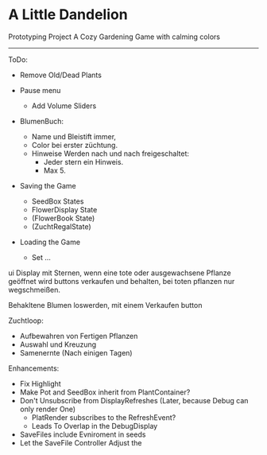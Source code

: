 # A Little Dandelion
Prototyping Project
A Cozy Gardening Game with calming colors

---
ToDo:
- Remove Old/Dead Plants
- Pause menu
  - Add Volume Sliders

- BlumenBuch:
  - Name und Bleistift immer,
  - Color bei erster züchtung.
  - Hinweise Werden nach und nach freigeschaltet:
    - Jeder stern ein Hinweis.
    - Max 5.

- Saving the Game
  - SeedBox States
  - FlowerDisplay State
  - (FlowerBook State)
  - (ZuchtRegalState)
- Loading the Game
  - Set ...

ui Display mit Sternen, wenn eine tote oder ausgewachsene Pflanze geöffnet wird
buttons verkaufen und behalten, bei toten pflanzen nur wegschmeißen.

Behakltene Blumen loswerden, mit einem Verkaufen button

Zuchtloop:
- Aufbewahren von Fertigen Pflanzen
- Auswahl und Kreuzung
- Samenernte (Nach einigen Tagen)

Enhancements:
- Fix Highlight
- Make Pot and SeedBox inherit from PlantContainer?
- Don't Unsubscribe from DisplayRefreshes (Later, because Debug can only render One)
  - PlatRender subscribes to the RefreshEvent?
  - Leads To Overlap in the DebugDisplay
- SaveFiles include Evniroment in seeds
- Let the SaveFile Controller Adjust the